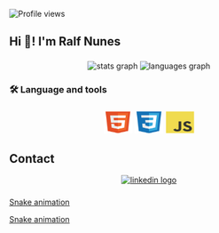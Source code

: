 <img src="https://komarev.com/ghpvc/?username=ralfnunes&color=yellow" alt="Profile views" /> </p> <h2 align="left">Hi 👋!  I'm Ralf Nunes <p align="left"> </h2> 

###

<div align="center">
  <img src="https://github-readme-stats.vercel.app/api?username=RalfNunes&hide_title=false&hide_rank=false&show_icons=true&include_all_commits=true&count_private=true&disable_animations=false&theme=dracula&locale=en&hide_border=false" height="150" alt="stats graph"  />
  <img src="https://github-readme-stats.vercel.app/api/top-langs?username=RalfNunes&locale=en&hide_title=false&layout=compact&card_width=320&langs_count=5&theme=dracula&hide_border=false" height="150" alt="languages graph"  />
</div>

<h3 align="left">🛠 Language and tools</h3>

###

<div align="center">
  <img src="https://github.com/devicons/devicon/blob/v2.15.1/icons/html5/html5-original.svg" height="40" width="52" alt="go logo"  />
  <img src="https://github.com/devicons/devicon/blob/v2.15.1/icons/css3/css3-original.svg" height="40" width="52" alt="rust logo"  />
  <img src="https://github.com/devicons/devicon/blob/v2.15.1/icons/javascript/javascript-original.svg" height="40" width="52" alt="ruby logo"  />

</div>

## Contact 

<div align="center">
  <a href="https://www.linkedin.com/in/ralf-nunes/" target="_blank">
    <img src="https://img.shields.io/static/v1?message=LinkedIn&logo=linkedin&label=&color=0077B5&logoColor=white&labelColor=&style=for-the-badge" height="35" alt="linkedin logo"  />
  </a>
</div>

###

[Snake animation](https://github.com/RalfNunes/ralfnunes/blob/output/github-contribution-grid-snake.svg)


[Snake animation](https://github.com/ralfnunes/ralfnunes/blob/output/github-contribution-grid-snake.svg)

<!-- 
###
<br clear="both">


**RalfNunes/ralfnunes** is a ✨ _special_ ✨ repository because its `README.md` (this file) appears on your GitHub profile.

Here are some ideas to get you started:

- 🔭 I’m currently working on ...
- 🌱 I’m currently learning ...
- 👯 I’m looking to collaborate on ...
- 🤔 I’m looking for help with ...
- 💬 Ask me about ...
- 📫 How to reach me: ...
- 😄 Pronouns: ...
- ⚡ Fun fact: ...
-->
